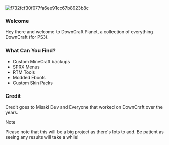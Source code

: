 ![f732fcf30f077fa6ee91cc67b8923b8c](https://github.com/user-attachments/assets/c3ffc97c-d92d-47c1-8d6a-bbe5a27bba20)

### Welcome
Hey there and welcome to DownCraft Planet, a collection of everything DownCraft (for PS3).

### What Can You Find?
- Custom MineCraft backups
- SPRX Menus
- RTM Tools
- Modded Eboots
- Custom Skin Packs

### Credit
Credit goes to Misaki Dev and Everyone that worked on DownCraft over the years.

> [!NOTE]
> Please note that this will be a big project as there's lots to add. Be patient as seeing any results will take a while!
